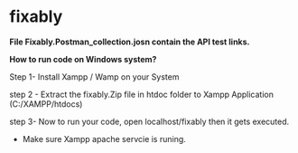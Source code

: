 # fixably

**File Fixably.Postman_collection.josn contain the API test links.**

**How to run code on Windows system?**

Step 1-
Install Xampp / Wamp on your System

step 2 -
Extract the fixably.Zip file in htdoc folder to Xampp Application (C:/XAMPP/htdocs)

step 3- 
Now to run your code, open localhost/fixably then it gets executed.

* Make sure Xampp apache servcie is runing.


